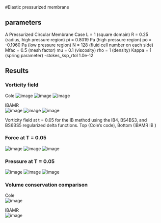 #Elastic pressurized membrane 

## parameters
A Pressurized Circular Membrane Case
L = 1 (square domain)
R = 0.25 (radius, high pressure region)
pi = 0.8019 Pa (high pressure region)
po = -0.1960 Pa (low pressure region)
N = 128 (fluid cell number on each side)
Mfac = 0.5 (mesh factor)
mu = 0.1 (viscosity)
rho = 1 (density)
Kappa = 1 (spring parameter)
-stokes_ksp_rtol 1.0e-12

## Results
### Vorticity field
Cole
![image](https://github.com/user-attachments/assets/ba4a5fd5-62a6-4de7-a55b-cc22ba223aa1)
![image](https://github.com/user-attachments/assets/f9a42787-3a39-4133-af83-b3552f3e9872)
![image](https://github.com/user-attachments/assets/48d4acbb-f51f-4335-97dc-cd1848559940)
 	 	 
IBAMR	 
![image](https://github.com/user-attachments/assets/87c321c8-b27d-488c-9cc5-b0198bda395d)
![image](https://github.com/user-attachments/assets/3308537b-c9b2-4aa2-814c-094a1701ffc3)
![image](https://github.com/user-attachments/assets/a18f5520-d124-4289-98ad-72937cbbdfca)

Vorticity field at t = 0.05 for the IB method using the IB4, BS4BS3, and BS6BS5 regularized delta functions. Top (Cole’s code), Bottom (IBAMR IB ) 

### Force at T = 0.05  
![image](https://github.com/user-attachments/assets/2624933c-1088-4fa2-b368-995ead3d0938)
![image](https://github.com/user-attachments/assets/219ea7b0-9bc6-4892-adb6-e4b29d4b8157)
![image](https://github.com/user-attachments/assets/3d7fbab9-3e5c-4718-a8ac-7a9a78c0053b)

### Pressure at T = 0.05  
![image](https://github.com/user-attachments/assets/6e7c4d51-6455-4212-921b-5d2b3c1a44a8)
![image](https://github.com/user-attachments/assets/8d7cece9-c58d-4fe4-be70-2428f8d8b660)
![image](https://github.com/user-attachments/assets/b4b92dc8-0836-4149-9dc6-111a060a8000)

### Volume conservation comparison
Cole  
![image](https://github.com/user-attachments/assets/fdaba1f2-dd57-4621-9bfb-34fc37b6bace)

IBAMR  
![image](https://github.com/user-attachments/assets/ca23488d-05ac-4d6b-bf1b-b2134c30630b)





